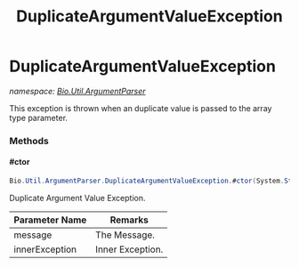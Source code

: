 ﻿---
title: DuplicateArgumentValueException
---

# DuplicateArgumentValueException
_namespace: [Bio.Util.ArgumentParser](N-Bio.Util.ArgumentParser.html)_

This exception is thrown when an duplicate value is passed to the array type parameter.

### Methods

#### #ctor
```csharp
Bio.Util.ArgumentParser.DuplicateArgumentValueException.#ctor(System.String,System.Exception)
```
Duplicate Argument Value Exception.

|Parameter Name|Remarks|
|--------------|-------|
|message|The Message.|
|innerException|Inner Exception.|





